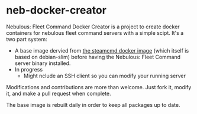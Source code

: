 # neb-docker-creator
Nebulous: Fleet Command Docker Creator is a project to create docker containers for nebulous fleet command servers with a simple scipt. It's a two part system:
- A base image dervied from [the steamcmd docker image](https://hub.docker.com/r/steamcmd/steamcmd) (which itself is based on debian-slim) before having the Nebulous: Fleet Command server binary installed.
- In progress
    - Might nclude an SSH client so you can modify your running server

Modifications and contributions are more than welcome. Just fork it, modify it, and make a pull request when complete.

The base image is rebuilt daily in order to keep all packages up to date.

